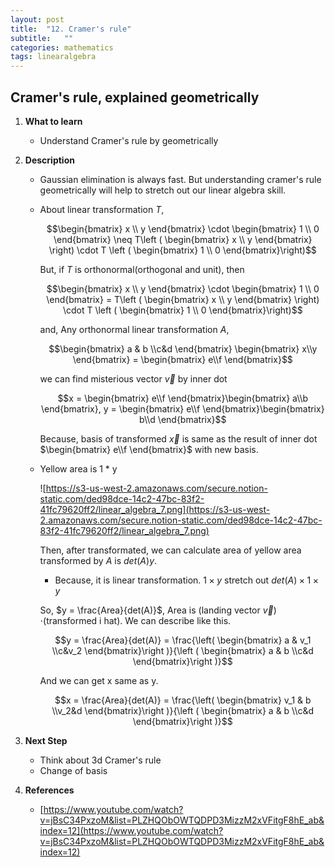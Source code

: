 ```yaml
---
layout: post
title:  "12. Cramer's rule"
subtitle:   ""
categories: mathematics
tags: linearalgebra
---
```

## Cramer's rule, explained geometrically

1. **What to learn**
    - Understand Cramer's rule by geometrically
2. **Description**
    - Gaussian elimination is always fast. But understanding cramer's rule geometrically will help to stretch out our linear algebra skill.
    - About linear transformation $T$,

        $$\begin{bmatrix}
        x  \\ y  
        \end{bmatrix} \cdot \begin{bmatrix}
        1  \\ 0  
        \end{bmatrix} \neq T\left ( \begin{bmatrix}
        x  \\ y  
        \end{bmatrix} \right) \cdot T \left ( \begin{bmatrix}
        1  \\ 0  
        \end{bmatrix}\right)$$

        But, if $T$ is orthonormal(orthogonal and unit), then 

        $$\begin{bmatrix}
        x  \\ y  
        \end{bmatrix} \cdot \begin{bmatrix}
        1  \\ 0  
        \end{bmatrix} = T\left ( \begin{bmatrix}
        x  \\ y  
        \end{bmatrix} \right) \cdot T \left ( \begin{bmatrix}
        1  \\ 0  
        \end{bmatrix}\right)$$

        and, Any orthonormal linear transformation $A$, 

        $$\begin{bmatrix}
        a & b \\c&d  
        \end{bmatrix} \begin{bmatrix}
        x\\y
        \end{bmatrix} = \begin{bmatrix}
        e\\f
        \end{bmatrix}$$

        we can find misterious vector $\vec{v}$ by inner dot 

        $$x = \begin{bmatrix}
        e\\f
        \end{bmatrix}\begin{bmatrix}
        a\\b
        \end{bmatrix}, y = \begin{bmatrix}
        e\\f
        \end{bmatrix}\begin{bmatrix}
        b\\d
        \end{bmatrix}$$

        Because, basis of transformed $\vec{x}$ is same as the result of inner dot $\begin{bmatrix}
        e\\f
        \end{bmatrix}$ with new basis.

    - Yellow area is 1 * y

        ![https://s3-us-west-2.amazonaws.com/secure.notion-static.com/ded98dce-14c2-47bc-83f2-41fc79620ff2/linear_algebra_7.png](https://s3-us-west-2.amazonaws.com/secure.notion-static.com/ded98dce-14c2-47bc-83f2-41fc79620ff2/linear_algebra_7.png)

        Then, after transformated, we can calculate area of  yellow area transformed by $A$ is $det(A)y$.

        - Because, it is linear transformation. $1 \times y$ stretch out $det(A) \times 1 \times y$

        So, $y = \frac{Area}{det(A)}$, Area is (landing vector $\vec{v}$) $\cdot$(transformed i hat). We can describe like this.

        $$y = \frac{Area}{det(A)} = \frac{\left( \begin{bmatrix}
        a & v_1 \\c&v_2  
        \end{bmatrix}\right )}{\left ( \begin{bmatrix}
        a & b \\c&d  
        \end{bmatrix}\right )}$$

        And we can get x same as y.

        $$x = \frac{Area}{det(A)} = \frac{\left( \begin{bmatrix}
        v_1 & b \\v_2&d  
        \end{bmatrix}\right )}{\left ( \begin{bmatrix}
        a & b \\c&d  
        \end{bmatrix}\right )}$$

3. **Next Step**
    - Think about 3d Cramer's rule
    - Change of basis
4. **References**
    - [https://www.youtube.com/watch?v=jBsC34PxzoM&list=PLZHQObOWTQDPD3MizzM2xVFitgF8hE_ab&index=12](https://www.youtube.com/watch?v=jBsC34PxzoM&list=PLZHQObOWTQDPD3MizzM2xVFitgF8hE_ab&index=12)